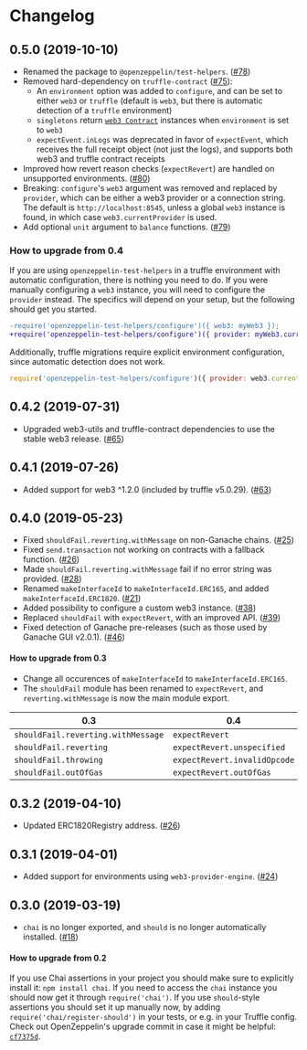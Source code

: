 # Changelog

## 0.5.0 (2019-10-10)
 * Renamed the package to `@openzeppelin/test-helpers`. ([#78](https://github.com/OpenZeppelin/openzeppelin-test-helpers/pull/78))
 * Removed hard-dependency on `truffle-contract` ([#75](https://github.com/OpenZeppelin/openzeppelin-test-helpers/pull/75)):
   * An `environment` option was added to `configure`, and can be set to either `web3` or `truffle` (default is `web3`, but there is automatic detection of a `truffle` environment)
   * `singletons` return [`web3 Contract`](https://web3js.readthedocs.io/en/v1.2.0/web3-eth-contract.html) instances when `environment` is set to `web3`
   * `expectEvent.inLogs` was deprecated in favor of `expectEvent`, which receives the full receipt object (not just the logs), and supports both web3 and truffle contract receipts
 * Improved how revert reason checks (`expectRevert`) are handled on unsupported environments. ([#80](https://github.com/OpenZeppelin/openzeppelin-test-helpers/pull/80))
 * Breaking: `configure`'s `web3` argument was removed and replaced by `provider`, which can be either a web3 provider or a connection string. The default is `http://localhost:8545`, unless a global `web3` instance is found, in which case `web3.currentProvider` is used.
 * Add optional `unit` argument to `balance` functions. ([#79](https://github.com/OpenZeppelin/openzeppelin-test-helpers/pull/79))

### How to upgrade from 0.4

If you are using `openzeppelin-test-helpers` in a truffle environment with automatic configuration, there is nothing you need to do. If you were manually configuring a `web3` instance, you will need to configure the `provider` instead. The specifics will depend on your setup, but the following should get you started.

```diff
-require('openzeppelin-test-helpers/configure')({ web3: myWeb3 });
+require('openzeppelin-test-helpers/configure')({ provider: myWeb3.currentProvider });
```

Additionally, truffle migrations require explicit environment configuration, since automatic detection does not work.
```javascript
require('openzeppelin-test-helpers/configure')({ provider: web3.currentProvider, environment: 'truffle' });
```

## 0.4.2 (2019-07-31)
 * Upgraded web3-utils and truffle-contract dependencies to use the stable web3 release. ([#65](https://github.com/OpenZeppelin/openzeppelin-test-helpers/pull/65))

## 0.4.1 (2019-07-26)
 * Added support for web3 ^1.2.0 (included by truffle v5.0.29). ([#63](https://github.com/OpenZeppelin/openzeppelin-test-helpers/pull/63))

## 0.4.0 (2019-05-23)
 * Fixed `shouldFail.reverting.withMessage` on non-Ganache chains. ([#25](https://github.com/OpenZeppelin/openzeppelin-test-helpers/pull/25))
 * Fixed `send.transaction` not working on contracts with a fallback function. ([#26](https://github.com/OpenZeppelin/openzeppelin-test-helpers/pull/26))
 * Made `shouldFail.reverting.withMessage` fail if no error string was provided. ([#28](https://github.com/OpenZeppelin/openzeppelin-test-helpers/pull/28))
 * Renamed `makeInterfaceId` to `makeInterfaceId.ERC165`, and added `makeInterfaceId.ERC1820`. ([#21](https://github.com/OpenZeppelin/openzeppelin-test-helpers/pull/21))
 * Added possibility to configure a custom web3 instance. ([#38](https://github.com/OpenZeppelin/openzeppelin-test-helpers/pull/38))
 * Replaced `shouldFail` with `expectRevert`, with an improved API. ([#39](https://github.com/OpenZeppelin/openzeppelin-test-helpers/pull/39))
 * Fixed detection of Ganache pre-releases (such as those used by Ganache GUI v2.0.1). ([#46](https://github.com/OpenZeppelin/openzeppelin-test-helpers/pull/46))

#### How to upgrade from 0.3
- Change all occurences of `makeInterfaceId` to `makeInterfaceId.ERC165`.
- The `shouldFail` module has been renamed to `expectRevert`, and `reverting.withMessage` is now the main module export.

| 0.3                                | 0.4                          |
| ---------------------------------- | ---------------------------- |
| `shouldFail.reverting.withMessage` | `expectRevert`               |
| `shouldFail.reverting`             | `expectRevert.unspecified`   |
| `shouldFail.throwing`              | `expectRevert.invalidOpcode` |
| `shouldFail.outOfGas`              | `expectRevert.outOfGas`      |

## 0.3.2 (2019-04-10)
 * Updated ERC1820Registry address. ([#26](https://github.com/OpenZeppelin/openzeppelin-test-helpers/pull/26))

## 0.3.1 (2019-04-01)
 * Added support for environments using `web3-provider-engine`. ([#24](https://github.com/OpenZeppelin/openzeppelin-test-helpers/pull/24))

## 0.3.0 (2019-03-19)
 * `chai` is no longer exported, and `should` is no longer automatically installed. ([#18](https://github.com/OpenZeppelin/openzeppelin-test-helpers/pull/18))

#### How to upgrade from 0.2
If you use Chai assertions in your project you should make sure to explicitly install it: `npm install chai`. If you need to access the `chai` instance you should now get it through `require('chai')`. If you use `should`-style assertions you should set it up manually now, by adding `require('chai/register-should')` in your tests, or e.g. in your Truffle config. Check out OpenZeppelin's upgrade commit in case it might be helpful: [`cf7375d`](https://github.com/OpenZeppelin/openzeppelin-solidity/commit/cf7375d6b873afc9f705e329db39e2ef389af9d2).
